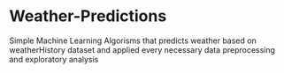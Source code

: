 # Weather-Predictions
Simple Machine Learning Algorisms that predicts weather based on weatherHistory dataset and applied every necessary data preprocessing and exploratory analysis
